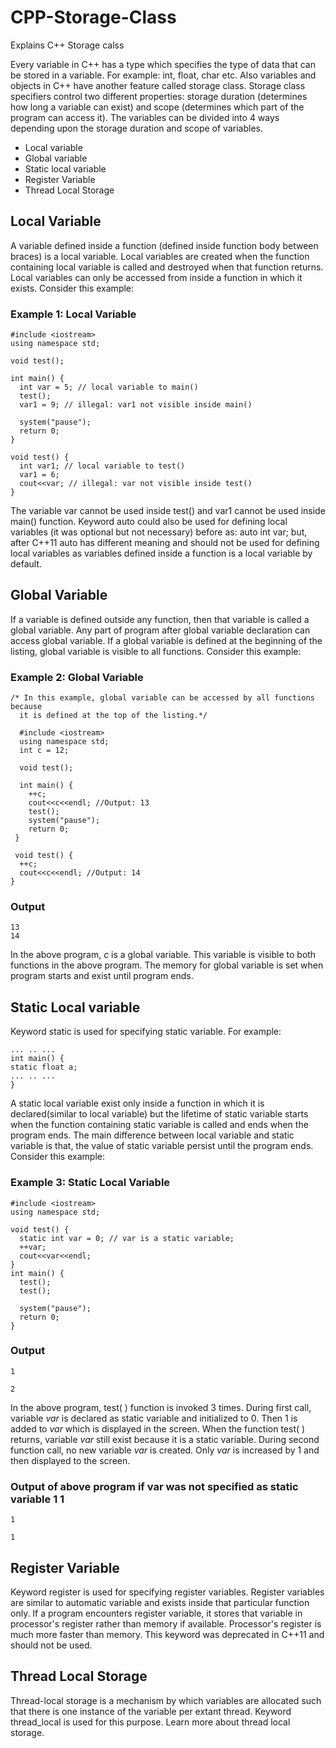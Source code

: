 # CPP-Storage-Class
Explains C++ Storage calss

Every variable in C++ has a type which specifies the type of data that can be stored in a variable. For example: int, float, char etc. Also variables and objects in C++ have another feature called storage class. Storage class specifiers control two different properties: storage duration (determines how long a variable can exist) and scope (determines which part of the program can access it). The variables can be divided into 4 ways depending upon the storage duration and scope of variables.

  * Local variable
  * Global variable
  * Static local variable
  * Register Variable
  * Thread Local Storage
  
## Local Variable
A variable defined inside a function (defined inside function body between braces) is a local variable. Local variables are created when the function containing local variable is called and destroyed when that function returns. Local variables can only be accessed from inside a function in which it exists. Consider this example:
### Example 1: Local Variable
```
#include <iostream> 
using namespace std; 

void test(); 

int main() { 
  int var = 5; // local variable to main() 
  test(); 
  var1 = 9; // illegal: var1 not visible inside main() 
  
  system("pause"); 
  return 0; 
} 

void test() { 
  int var1; // local variable to test() 
  var1 = 6; 
  cout<<var; // illegal: var not visible inside test() 
}
```
The variable var cannot be used inside test() and var1 cannot be used inside main() function.
Keyword auto could also be used for defining local variables (it was optional but not necessary) before as: auto int var; but, after C++11 auto has different meaning and should not be used for defining local variables as variables defined inside a function is a local variable by default.
## Global Variable
If a variable is defined outside any function, then that variable is called a global variable. Any part of program after global variable declaration can access global variable. If a global variable is defined at the beginning of the listing, global variable is visible to all functions. Consider this example:
### Example 2: Global Variable
```
/* In this example, global variable can be accessed by all functions because 
  it is defined at the top of the listing.*/ 
  
  #include <iostream> 
  using namespace std; 
  int c = 12; 
  
  void test(); 
  
  int main() { 
    ++c; 
    cout<<c<<endl; //Output: 13 
    test(); 
    system("pause"); 
    return 0;
 }
 
 void test() { 
  ++c; 
  cout<<c<<endl; //Output: 14 
}
```
### Output
```
13
14
```
In the above program, *c* is a global variable. This variable is visible to both functions in the above program.
The memory for global variable is set when program starts and exist until program ends.

## Static Local variable
Keyword static is used for specifying static variable. For example:
```
... .. ...
int main() {
static float a;
... .. ...
}
```
A static local variable exist only inside a function in which it is declared(similar to local variable) but the lifetime of static variable starts when the function containing static variable is called and ends when the program ends. The main difference between local variable and static variable is that, the value of static variable persist until the program ends. Consider this example:
### Example 3: Static Local Variable
```
#include <iostream> 
using namespace std; 

void test() { 
  static int var = 0; // var is a static variable; 
  ++var; 
  cout<<var<<endl; 
} 
int main() { 
  test(); 
  test(); 
  
  system("pause"); 
  return 0; 
}
```
### Output
```
1

2
```
In the above program, test( ) function is invoked 3 times. During first call, variable *var* is declared as static variable and initialized to 0. Then 1 is added to *var* which is displayed in the screen. When the function test( ) returns, variable *var* still exist because it is a static variable. During second function call, no new variable *var* is created. Only *var* is increased by 1 and then displayed to the screen.
### Output of above program if var was not specified as static variable 1 1
```
1

1
```
## Register Variable
Keyword register is used for specifying register variables. Register variables are similar to automatic variable and exists inside that particular function only. If a program encounters register variable, it stores that variable in processor's register rather than memory if available. Processor's register is much more faster than memory. This keyword was deprecated in C++11 and should not be used.
## Thread Local Storage
Thread-local storage is a mechanism by which variables are allocated such that there is one instance of the variable per extant thread. Keyword thread_local is used for this purpose. Learn more about thread local storage.
